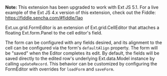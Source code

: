 **Note:** This extension has been upgraded to work with Ext JS 5.1. For a live example of the Ext JS 4.x version of this extension, check out the Fiddle: https://fiddle.sencha.com/#fiddle/1ao

Ext.ux.grid.FormEditor is an extension of Ext.grid.CellEditor that attaches a floating Ext.form.Panel to the cell editor's field.

The form can be configured with any fields desired, and its alignment to the cell can be configured via the form's `defaultAlign` property. The form will be "saved" when the Editor completes its edit. By default, the fields will be saved directly to the edited row's underlying Ext.data.Model instance by calling `updateRecord`. This behavior can be customized by configuring the FormEditor with overrides for `loadForm` and `saveForm`.
